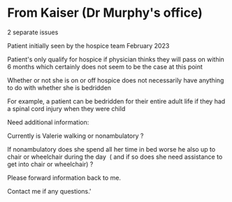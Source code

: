 # From Kaiser (Dr Murphy's office)

2 separate issues

Patient initially seen by the hospice team February 2023

Patient's only qualify for hospice if physician thinks they will pass on within 6 months which certainly does not seem to be the case at this point

Whether or not she is on or off hospice does not necessarily have anything to do with whether she is bedridden

For example, a patient can be bedridden for their entire adult life if they had a spinal cord injury when they were child

Need additional information:  

Currently is Valerie walking or nonambulatory ?

If nonambulatory does she spend all her time in bed worse he also up to chair or wheelchair during the day  ( and if so does she need assistance to get into chair or wheelchair) ?

Please forward information back to me.

Contact me if any questions.'
